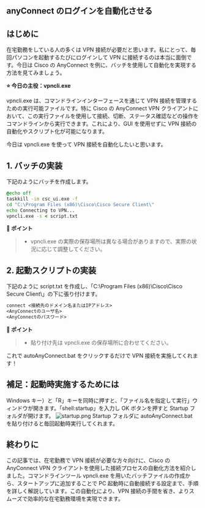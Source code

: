 ## anyConnect のログインを自動化させる

## はじめに

在宅勤務をしている人の多くは VPN 接続が必要だと思います。私にとって、毎回パソコンを起動するたびにログインして VPN に接続するのは本当に面倒です。今日は Cisco の AnyConnect を例に、バッチを使用して自動化を実現する方法を見てみましょう。

**⭐ 今日の主役：vpncli.exe**

vpncli.exe は、コマンドラインインターフェースを通じて VPN 接続を管理するための実行可能ファイルです。特に Cisco の AnyConnect VPN クライアントにおいて、この実行ファイルを使用して接続、切断、ステータス確認などの操作をコマンドラインから実行できます。これにより、GUI を使用せずに VPN 接続の自動化やスクリプト化が可能になります。

今日は vpncli.exe を使って VPN 接続を自動化したいと思います。

## 1. バッチの実装

下記のようにバッチを作成します。

```batch:autoAnyConnect.bat
@echo off
taskkill -im csc_ui.exe -f
cd "C:\Program Files (x86)\Cisco\Cisco Secure Client\"
echo Connecting to VPN...
vpncli.exe -s < script.txt
```

**📌 ポイント**

> - vpncli.exe の実際の保存場所は異なる場合がありますので、実際の状況に応じて調整してください。

## 2. 起動スクリプトの実装

下記のように script.txt を作成し、「C:\Program Files (x86)\Cisco\Cisco Secure Client\」の下に張り付けます。

```text:script.txt
connect <接続先のドメイン名またはIPアドレス>
<AnyConnectのユーザ名>
<AnyConnectのパスワード>
```

**📌 ポイント**

> - 貼り付け先は vpncli.exe の保存場所に合わせてください。

これで autoAnyConnect.bat をクリックするだけで VPN 接続を実施してくれます！

## 補足：起動時実施するためには

Windows キー）と「R」キーを同時に押すと、「ファイル名を指定して実行」ウィンドウが開きます。「shell:startup」を入力し OK ボタンを押すと Startup フォルダが開けます。
![startup.png](https://qiita-image-store.s3.ap-northeast-1.amazonaws.com/0/3760374/0a0d0753-517a-cd5e-37b5-02408ccae08a.png)
Startup フォルダに autoAnyConnect.bat を貼り付けると毎回起動時実行してくれます。

## 終わりに

この記事では、在宅勤務で VPN 接続が必要な方々向けに、Cisco の AnyConnect VPN クライアントを使用した接続プロセスの自動化方法を紹介しました。コマンドラインツール vpncli.exe を用いたバッチファイルの作成から、スタートアップに追加することで PC 起動時に自動接続する設定まで、手順を詳しく解説しています。この自動化により、VPN 接続の手間を省き、よりスムーズで効率的な在宅勤務環境を実現できます。
